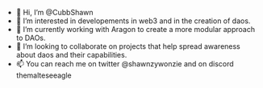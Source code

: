 - 👋 Hi, I’m @CubbShawn
- 👀 I’m interested in developements in web3 and in the creation of daos.
- 🌱 I’m currently working with Aragon to create a more modular approach to DAOs.
- 💞️ I’m looking to collaborate on projects that help spread awareness about daos and their capabilities.
- 📫 You can reach me on twitter @shawnzywonzie and on discord themalteseeagle

<!---
CubbShawn/CubbShawn is a ✨ special ✨ repository because its `README.md` (this file) appears on your GitHub profile.
You can click the Preview link to take a look at your changes.
--->
